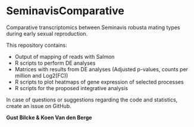 # SeminavisComparative

Comparative transcriptomics between Seminavis robusta mating types during early sexual reproduction.

This repository contains:
* Output of mapping of reads with Salmon
* R scripts to perform DE analyses
* Matrices with results from DE analyses (Adjusted p-values, counts per million and Log2(FC)) 
* R scripts to plot heatmaps of gene expression of selected processes 
* R scripts for the proposed integrative analysis

In case of questions or suggestions regarding the code and statistics, create an issue on GitHub.

**Gust Bilcke & Koen Van den Berge**